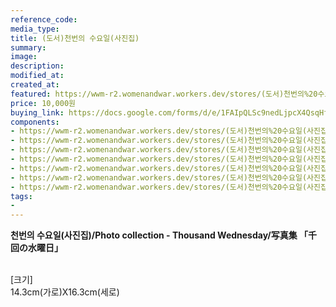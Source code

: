```yaml
---
reference_code:
media_type:
title: (도서)천번의 수요일(사진집)
summary:
image:
description:
modified_at:
created_at:
featured: https://wwm-r2.womenandwar.workers.dev/stores/(도서)천번의%20수요일(사진집)/01_천번의수요일%20(1)r.jpg
price: 10,000원
buying_link: https://docs.google.com/forms/d/e/1FAIpQLSc9nedLjpcX4QsqHfsDClSUvnY_z8JjKZMrkfDJmnqozNUliA/viewform
components:
- https://wwm-r2.womenandwar.workers.dev/stores/(도서)천번의%20수요일(사진집)/01_천번의수요일%20(1)r.jpg
- https://wwm-r2.womenandwar.workers.dev/stores/(도서)천번의%20수요일(사진집)/01_천번의수요일%20(2)r.jpg
- https://wwm-r2.womenandwar.workers.dev/stores/(도서)천번의%20수요일(사진집)/01_천번의수요일%20(3)r.jpg
- https://wwm-r2.womenandwar.workers.dev/stores/(도서)천번의%20수요일(사진집)/01_천번의수요일%20(4)r.jpg
- https://wwm-r2.womenandwar.workers.dev/stores/(도서)천번의%20수요일(사진집)/01_천번의수요일%20(5)r.jpg
- https://wwm-r2.womenandwar.workers.dev/stores/(도서)천번의%20수요일(사진집)/01_천번의수요일%20(6)r.jpg
- https://wwm-r2.womenandwar.workers.dev/stores/(도서)천번의%20수요일(사진집)/01_천번의수요일%20(7)r.jpg
tags:
-
---
```

**천번의 수요일(사진집)/Photo collection - Thousand Wednesday/写真集 「千回の水曜日」**

\
[크기]\
14.3cm(가로)X16.3cm(세로)
